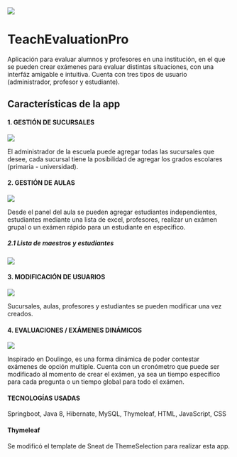 ![]()
![]()
![]()



![](https://i.postimg.cc/qqBC6mpF/dashboard.png) 
# TeachEvaluationPro
Aplicación para evaluar alumnos y profesores en una institución, en el que se pueden crear exámenes para evaluar distintas situaciones, con una interfáz amigable e intuitiva. Cuenta con tres tipos de usuario (administrador, profesor y estudiante).


## Características de la app

#### 1. GESTIÓN DE SUCURSALES

   ![](https://i.postimg.cc/ZKXYNfcM/filials.png)
   
   El administrador de la escuela puede agregar todas las sucursales que desee, cada sucursal tiene la posibilidad de agregar los grados escolares (primaria - universidad).

#### 2. GESTIÓN DE AULAS
   ![](https://i.postimg.cc/t4zt8s2d/classroomdashboard.png)
   
   Desde el panel del aula se pueden agregar estudiantes independientes, estudiantes mediante una lista de excel, profesores, realizar un exámen grupal o un exámen rápido para un estudiante en especìfico.

   ##### 2.1 Lista de maestros y estudiantes
   ![](https://i.postimg.cc/Z5T4JQxk/classroomlists.png)
   

#### 3. MODIFICACIÓN DE USUARIOS
   ![](https://i.postimg.cc/q7xbXktq/usermodify.png)
   
   Sucursales, aulas, profesores y estudiantes se pueden modificar una vez creados.

#### 4. EVALUACIONES / EXÁMENES DINÁMICOS
   ![](https://i.postimg.cc/bdchKyqb/dynamievaluation.png)
   
   Inspirado en Doulingo, es una forma dinámica de poder contestar exámenes de opción multiple. Cuenta con un cronómetro que puede ser modificado al momento de crear el exámen, ya sea un tiempo específico para cada pregunta o un tiempo global para todo el exámen.
   
#### TECNOLOGÍAS USADAS
  Springboot, Java 8, Hibernate, MySQL, Thymeleaf, HTML, JavaScript, CSS 

#### Thymeleaf
   Se modificó el template de Sneat de ThemeSelection para realizar esta app.
